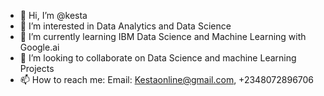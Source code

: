 - 👋 Hi, I’m @kesta
- 👀 I’m interested in Data Analytics and Data Science
- 🌱 I’m currently learning IBM Data Science and Machine Learning with Google.ai
- 💞️ I’m looking to collaborate on Data Science and machine Learning Projects
- 📫 How to reach me: Email: Kestaonline@gmail.com, +2348072896706

<!---
kestafortuna/kestafortuna is a ✨ special ✨ repository because its `README.md` (this file) appears on your GitHub profile.
You can click the Preview link to take a look at your changes.
--->
